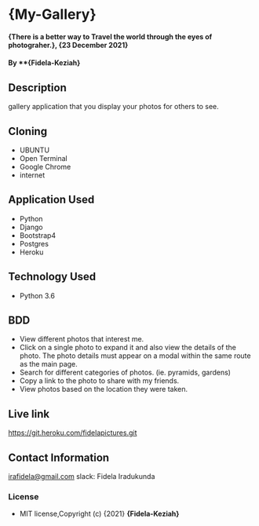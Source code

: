 # {My-Gallery}

#### {There is a better way to Travel the world through the eyes of photograher.}, {23 December 2021}
#### By **{Fidela-Keziah}

## Description
 gallery application that you display your photos for others to see.

## Cloning

* UBUNTU
* Open Terminal
* Google Chrome
* internet


## Application Used

* Python
* Django
* Bootstrap4
* Postgres
* Heroku

## Technology Used

* Python 3.6

## BDD

* View different photos that interest me.
* Click on a single photo to expand it and also view the details of the photo. The photo details must appear on a modal within the same route as the main page.
* Search for different categories of photos. (ie. pyramids, gardens)
* Copy a link to the photo to share with my friends.
* View photos based on the location they were taken.

## Live link
https://git.heroku.com/fidelapictures.git

## Contact Information

irafidela@gmail.com
slack: Fidela Iradukunda
### License

* MIT license,Copyright (c) {2021} **{Fidela-Keziah}**